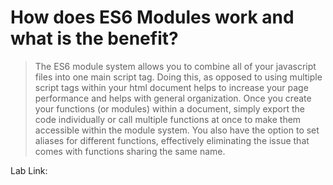 # How does ES6 Modules work and what is the benefit? 
> The ES6 module system allows you to combine all of your javascript files into one main script tag. Doing this, as opposed to using multiple script tags within your html document helps to increase your page performance and helps with general organization. Once you create your functions (or modules) within a document, simply export the code individually or call multiple functions at once to make them accessible within the module system. You also have the option to set aliases for different functions, effectively eliminating the issue that comes with functions sharing the same name. 

Lab Link: 
